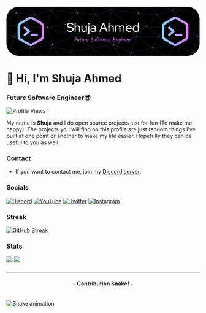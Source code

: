 <!--
**Shuja-Ahmed-Official/Shuja-Ahmed-Official** is a ✨ _special_ ✨ repository because its `README.md` (this file) appears on your GitHub profile.

Here are some ideas to get you started:

- 🔭 I’m currently working on ...
- 🌱 I’m currently learning ...
- 👯 I’m looking to collaborate on ...
- 🤔 I’m looking for help with ...
- 💬 Ask me about ...
- 📫 How to reach me: ...
- 😄 Pronouns: ...
- ⚡ Fun fact: ...
-->

![Header](./github-header-image.png)

# 👋 Hi, I'm Shuja Ahmed
### Future Software Engineer😎
![Profile Views](https://komarev.com/ghpvc/?username=cool-dev-code)


My name is **Shuja** and I do open source projects just for fun (To make me happy).
The projects you will find on this profile are just random things I've built at one point or another to make my life easier.
Hopefully they can be useful to you as well.

### Contact
- If you want to contact me, join my [Discord server](https://discord.gg/9mjwNGJHWH).

### Socials
[![Discord](https://img.shields.io/badge/discord-5865F2?style=for-the-badge&logo=discord&logoColor=white)](https://discord.gg/9mjwNGJHWH)
[![YouTube](https://img.shields.io/badge/youtube-FF0000?style=for-the-badge&logo=youtube&logoColor=white)](https://youtube.com/@ShujaPlays)
[![Twitter](https://img.shields.io/badge/twitter-1DA1F2?style=for-the-badge&logo=twitter&logoColor=white)](https://twitter.com/Shuja__Ahmed)
[![Instagram](https://img.shields.io/badge/instagram-9F358B?style=for-the-badge&logo=instagram&logoColor=white)](https://instagram.com/shuja_plays)

### Streak
[![GitHub Streak](https://streak-stats.demolab.com?user=cool-dev-code&theme=tokyonight&border_radius=20)](https://git.io/streak-stats)

### Stats
<div>
  <img height="135px" src="https://github-readme-stats.vercel.app/api?username=cool-dev-code&theme=nord&show_icons=true&hide_title=true&hide_border=true&hide_rank=true&include_all_commits=true&count_private=true&line_height=21">
  <img height="135px" src="https://github-readme-stats.vercel.app/api/top-langs/?username=cool-dev-code&theme=nord&&hide_title=true&hide_border=true&layout=compact&langs_count=8">
</div>


###

---
<h4 align="center">- Contribution Snake! -</h4>
<br clear="both">
<img src="https://profile-readme-generator.com/assets/snake.svg" alt="Snake animation" />

###

